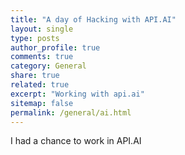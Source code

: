 ```yaml
---
title: "A day of Hacking with API.AI"
layout: single
type: posts
author_profile: true
comments: true
category: General
share: true
related: true
excerpt: "Working with api.ai"
sitemap: false
permalink: /general/ai.html
---
```


I had a chance to work in API.AI
